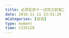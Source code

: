 ```yaml
---
title: 必须在双十一过完之前发🌚
date: 2016-11-11 23:51:29
mCategories: [说说]
type: moment
time: t235129
---
```


<div id="pics-20161111235129"></div>

<script src="/lib/moment/pics.js"></script>
<script>
var data = [
    {"link": "2016-11-11_000000.jpeg", "type": "shuoshuo"},
    {"link": "2016-11-11_000001.jpeg", "type": "shuoshuo"},
    {"link": "2016-11-11_000002.jpeg", "type": "shuoshuo"},
    {"link": "2016-11-11_000003.jpeg", "type": "shuoshuo"},
    {"link": "2016-11-11_000011.jpeg", "type": "shuoshuo"},
    {"link": "2016-11-11_000005.jpeg", "type": "shuoshuo"},
    {"link": "2016-11-11_000006.jpeg", "type": "shuoshuo"},
    {"link": "2016-11-11_000007.jpeg", "type": "shuoshuo"},
    {"link": "2016-11-11_000008.jpeg", "type": "shuoshuo"}
];
picsRender(data, "pics-20161111235129");
</script>
